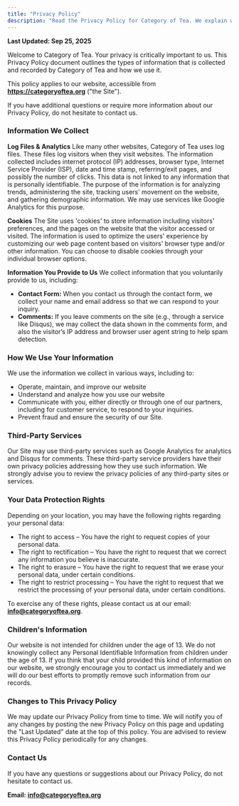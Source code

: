 ```yaml
---
title: "Privacy Policy"
description: "Read the Privacy Policy for Category of Tea. We explain what data we collect, why we collect it, and your rights regarding your personal information."
---
```


**Last Updated: Sep 25, 2025**

Welcome to Category of Tea. Your privacy is critically important to us. This Privacy Policy document outlines the types of information that is collected and recorded by Category of Tea and how we use it.

This policy applies to our website, accessible from **https://categoryoftea.org** ("the Site").

If you have additional questions or require more information about our Privacy Policy, do not hesitate to contact us.

### Information We Collect

**Log Files & Analytics**
Like many other websites, Category of Tea uses log files. These files log visitors when they visit websites. The information collected includes internet protocol (IP) addresses, browser type, Internet Service Provider (ISP), date and time stamp, referring/exit pages, and possibly the number of clicks. This data is not linked to any information that is personally identifiable. The purpose of the information is for analyzing trends, administering the site, tracking users' movement on the website, and gathering demographic information. We may use services like Google Analytics for this purpose.

**Cookies**
The Site uses 'cookies' to store information including visitors' preferences, and the pages on the website that the visitor accessed or visited. The information is used to optimize the users' experience by customizing our web page content based on visitors' browser type and/or other information. You can choose to disable cookies through your individual browser options.

**Information You Provide to Us**
We collect information that you voluntarily provide to us, including:
*   **Contact Form:** When you contact us through the contact form, we collect your name and email address so that we can respond to your inquiry.
*   **Comments:** If you leave comments on the site (e.g., through a service like Disqus), we may collect the data shown in the comments form, and also the visitor’s IP address and browser user agent string to help spam detection.

### How We Use Your Information

We use the information we collect in various ways, including to:
*   Operate, maintain, and improve our website
*   Understand and analyze how you use our website
*   Communicate with you, either directly or through one of our partners, including for customer service, to respond to your inquiries.
*   Prevent fraud and ensure the security of our Site.

### Third-Party Services

Our Site may use third-party services such as Google Analytics for analytics and Disqus for comments. These third-party service providers have their own privacy policies addressing how they use such information. We strongly advise you to review the privacy policies of any third-party sites or services.

### Your Data Protection Rights

Depending on your location, you may have the following rights regarding your personal data:
*   The right to access – You have the right to request copies of your personal data.
*   The right to rectification – You have the right to request that we correct any information you believe is inaccurate.
*   The right to erasure – You have the right to request that we erase your personal data, under certain conditions.
*   The right to restrict processing – You have the right to request that we restrict the processing of your personal data, under certain conditions.

To exercise any of these rights, please contact us at our email: **[info@categoryoftea.org](mailto:info@categoryoftea.org)**.

### Children's Information

Our website is not intended for children under the age of 13. We do not knowingly collect any Personal Identifiable Information from children under the age of 13. If you think that your child provided this kind of information on our website, we strongly encourage you to contact us immediately and we will do our best efforts to promptly remove such information from our records.

### Changes to This Privacy Policy

We may update our Privacy Policy from time to time. We will notify you of any changes by posting the new Privacy Policy on this page and updating the "Last Updated" date at the top of this policy. You are advised to review this Privacy Policy periodically for any changes.

### Contact Us

If you have any questions or suggestions about our Privacy Policy, do not hesitate to contact us.

**Email:** [**info@categoryoftea.org**](mailto:info@categoryoftea.org)
